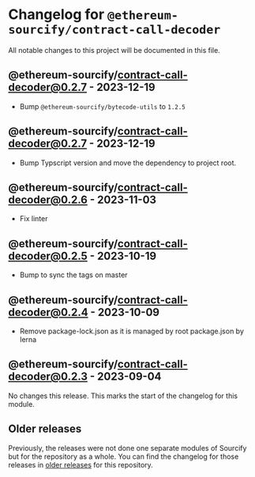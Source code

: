# Changelog for `@ethereum-sourcify/contract-call-decoder`

All notable changes to this project will be documented in this file.

## @ethereum-sourcify/contract-call-decoder@0.2.7 - 2023-12-19

- Bump `@ethereum-sourcify/bytecode-utils` to `1.2.5`

## @ethereum-sourcify/contract-call-decoder@0.2.7 - 2023-12-19

- Bump Typscript version and move the dependency to project root.

## @ethereum-sourcify/contract-call-decoder@0.2.6 - 2023-11-03

- Fix linter

## @ethereum-sourcify/contract-call-decoder@0.2.5 - 2023-10-19

- Bump to sync the tags on master

## @ethereum-sourcify/contract-call-decoder@0.2.4 - 2023-10-09

- Remove package-lock.json as it is managed by root package.json by lerna

## @ethereum-sourcify/contract-call-decoder@0.2.3 - 2023-09-04

No changes this release. This marks the start of the changelog for this module.

## Older releases

Previously, the releases were not done one separate modules of Sourcify but for the repository as a whole.
You can find the changelog for those releases in [older releases](https://github.com/ethereum/sourcify/releases) for this repository.
